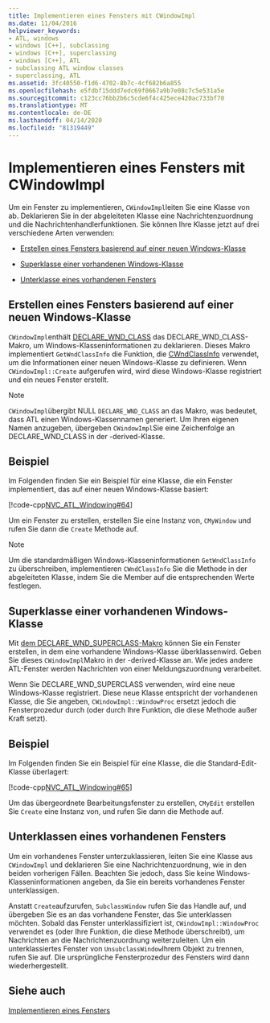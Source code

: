 ```yaml
---
title: Implementieren eines Fensters mit CWindowImpl
ms.date: 11/04/2016
helpviewer_keywords:
- ATL, windows
- windows [C++], subclassing
- windows [C++], superclassing
- windows [C++], ATL
- subclassing ATL window classes
- superclassing, ATL
ms.assetid: 3fc40550-f1d6-4702-8b7c-4cf682b6a855
ms.openlocfilehash: e5fdbf15ddd7edc69f0667a9b7e08c7c5e531a5e
ms.sourcegitcommit: c123cc76bb2b6c5cde6f4c425ece420ac733bf70
ms.translationtype: MT
ms.contentlocale: de-DE
ms.lasthandoff: 04/14/2020
ms.locfileid: "81319449"
---
```

# <a name="implementing-a-window-with-cwindowimpl"></a>Implementieren eines Fensters mit CWindowImpl

Um ein Fenster zu implementieren, `CWindowImpl`leiten Sie eine Klasse von ab. Deklarieren Sie in der abgeleiteten Klasse eine Nachrichtenzuordnung und die Nachrichtenhandlerfunktionen. Sie können Ihre Klasse jetzt auf drei verschiedene Arten verwenden:

- [Erstellen eines Fensters basierend auf einer neuen Windows-Klasse](#_atl_creating_a_window_based_on_a_new_windows_class)

- [Superklasse einer vorhandenen Windows-Klasse](#_atl_superclassing_an_existing_windows_class)

- [Unterklasse eines vorhandenen Fensters](#_atl_subclassing_an_existing_window)

## <a name="creating-a-window-based-on-a-new-windows-class"></a><a name="_atl_creating_a_window_based_on_a_new_windows_class"></a>Erstellen eines Fensters basierend auf einer neuen Windows-Klasse

`CWindowImpl`enthält [DECLARE_WND_CLASS](reference/window-class-macros.md#declare_wnd_class) das DECLARE_WND_CLASS-Makro, um Windows-Klasseninformationen zu deklarieren. Dieses Makro implementiert `GetWndClassInfo` die Funktion, die [CWndClassInfo](../atl/reference/cwndclassinfo-class.md) verwendet, um die Informationen einer neuen Windows-Klasse zu definieren. Wenn `CWindowImpl::Create` aufgerufen wird, wird diese Windows-Klasse registriert und ein neues Fenster erstellt.

> [!NOTE]
> `CWindowImpl`übergibt NULL `DECLARE_WND_CLASS` an das Makro, was bedeutet, dass ATL einen Windows-Klassennamen generiert. Um Ihren eigenen Namen anzugeben, übergeben `CWindowImpl`Sie eine Zeichenfolge an DECLARE_WND_CLASS in der -derived-Klasse.

## <a name="example"></a>Beispiel

Im Folgenden finden Sie ein Beispiel für eine Klasse, die ein Fenster implementiert, das auf einer neuen Windows-Klasse basiert:

[!code-cpp[NVC_ATL_Windowing#64](../atl/codesnippet/cpp/implementing-a-window-with-cwindowimpl_1.h)]

Um ein Fenster zu erstellen, erstellen Sie eine Instanz von, `CMyWindow` und rufen Sie dann die `Create` Methode auf.

> [!NOTE]
> Um die standardmäßigen Windows-Klasseninformationen `GetWndClassInfo` zu überschreiben, implementieren `CWndClassInfo` Sie die Methode in der abgeleiteten Klasse, indem Sie die Member auf die entsprechenden Werte festlegen.

## <a name="superclassing-an-existing-windows-class"></a><a name="_atl_superclassing_an_existing_windows_class"></a>Superklasse einer vorhandenen Windows-Klasse

Mit [dem DECLARE_WND_SUPERCLASS-Makro](reference/window-class-macros.md#declare_wnd_superclass) können Sie ein Fenster erstellen, in dem eine vorhandene Windows-Klasse überklassenwird. Geben Sie dieses `CWindowImpl`Makro in der -derived-Klasse an. Wie jedes andere ATL-Fenster werden Nachrichten von einer Meldungszuordnung verarbeitet.

Wenn Sie DECLARE_WND_SUPERCLASS verwenden, wird eine neue Windows-Klasse registriert. Diese neue Klasse entspricht der vorhandenen Klasse, die Sie angeben, `CWindowImpl::WindowProc` ersetzt jedoch die Fensterprozedur durch (oder durch Ihre Funktion, die diese Methode außer Kraft setzt).

## <a name="example"></a>Beispiel

Im Folgenden finden Sie ein Beispiel für eine Klasse, die die Standard-Edit-Klasse überlagert:

[!code-cpp[NVC_ATL_Windowing#65](../atl/codesnippet/cpp/implementing-a-window-with-cwindowimpl_2.h)]

Um das übergeordnete Bearbeitungsfenster zu erstellen, `CMyEdit` erstellen Sie `Create` eine Instanz von, und rufen Sie dann die Methode auf.

## <a name="subclassing-an-existing-window"></a><a name="_atl_subclassing_an_existing_window"></a>Unterklassen eines vorhandenen Fensters

Um ein vorhandenes Fenster unterzuklassieren, leiten Sie eine Klasse aus `CWindowImpl` und deklarieren Sie eine Nachrichtenzuordnung, wie in den beiden vorherigen Fällen. Beachten Sie jedoch, dass Sie keine Windows-Klasseninformationen angeben, da Sie ein bereits vorhandenes Fenster unterklassigen.

Anstatt `Create`aufzurufen, `SubclassWindow` rufen Sie das Handle auf, und übergeben Sie es an das vorhandene Fenster, das Sie unterklassen möchten. Sobald das Fenster unterklassifiziert ist, `CWindowImpl::WindowProc` verwendet es (oder Ihre Funktion, die diese Methode überschreibt), um Nachrichten an die Nachrichtenzuordnung weiterzuleiten. Um ein unterklassiertes Fenster von `UnsubclassWindow`Ihrem Objekt zu trennen, rufen Sie auf. Die ursprüngliche Fensterprozedur des Fensters wird dann wiederhergestellt.

## <a name="see-also"></a>Siehe auch

[Implementieren eines Fensters](../atl/implementing-a-window.md)
